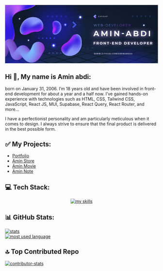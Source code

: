 <div align="center">
  <a href="https://github.com/aminabdiii"><img src="https://raw.githubusercontent.com/aminabdiii/aminabdiii/refs/heads/main/banner-min.png" alt="banner" /></a>
</div>


## Hi 👋, My name is Amin abdi:
born on January 31, 2006. I’m 18 years old and have been involved in front-end development for about a year and a half now. I’ve gained hands-on experience with technologies such as HTML, CSS, Tailwind CSS, JavaScript, React JS, MUI, Supabase, React Query, React Router, and more...

I have a perfectionist personality and am particularly meticulous when it comes to design. I always strive to ensure that the final product is delivered in the best possible form.


## ✅ My Projects:

<ul>
  <li>
    <a href="https://aminabdi.vercel.app">Portfolio</a>
  </li>
  <li>
    <a href="https://amin-store-xi.vercel.app">Amin Store</a>
  </li>
  <li>
    <a href="https://amin-movie.vercel.app">Amin Movie</a>
  </li>
  <li>
    <a href="https://amin-note.vercel.app">Amin Note</a>
  </li>
</ul>

## 💻 Tech Stack:

<div align="center">
  <a href="https://github.com/aminabdiii">
    <img src="https://skillicons.dev/icons?i=react,next,typescript,js,redux,html,css,tailwind,mongodb,postman,supabase,materialui&perline=9" alt="my skills" />
  </a>
</div>

## 📊 GitHub Stats:

<a href="https://github.com/aminabdiii"><img src="https://github-readme-stats.vercel.app/api?username=aminabdiii&theme=aura&hide_border=true&include_all_commits=false&count_private=false" alt="stats" /></a><br/>
<a href="https://github.com/aminabdiii">
<img src="https://github-readme-stats.vercel.app/api/top-langs/?username=aminabdiii&theme=aura&hide_border=true&include_all_commits=false&count_private=false&layout=compact" alt="most used language" /></a><br/>

## 🔝 Top Contributed Repo

<a href="https://github.com/aminabdiii"><img src="https://github-contributor-stats.vercel.app/api?username=aminabdiii&limit=5&theme=aura&combine_all_yearly_contributions=true" alt="contributor-stats" /></a>
